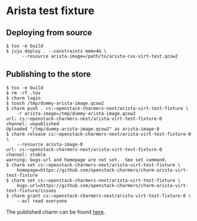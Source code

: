 # Arista test fixture

## Deploying from source

```
$ tox -e build
$ juju deploy . --constraints mem=4G \
      --resource arista-image=/path/to/arista-cvx-virt-test.qcow2
```

## Publishing to the store

```
$ tox -e build
$ rm -rf .tox
$ charm login
$ touch /tmp/dummy-arista-image.qcow2
$ charm push . cs:~openstack-charmers-next/arista-virt-test-fixture \
    -r arista-image=/tmp/dummy-arista-image.qcow2
url: cs:~openstack-charmers-next/arista-virt-test-fixture-0
channel: unpublished
Uploaded "/tmp/dummy-arista-image.qcow2" as arista-image-0
$ charm release cs:~openstack-charmers-next/arista-virt-test-fixture-0 \
    --resource arista-image-0
url: cs:~openstack-charmers-next/arista-virt-test-fixture-0
channel: stable
warning: bugs-url and homepage are not set.  See set command.
$ charm set cs:~openstack-charmers-next/arista-virt-test-fixture \
    homepage=https://github.com/openstack-charmers/charm-arista-virt-test-fixture
$ charm set cs:~openstack-charmers-next/arista-virt-test-fixture \
    bugs-url=https://github.com/openstack-charmers/charm-arista-virt-test-fixture/issues
$ charm grant cs:~openstack-charmers-next/arista-virt-test-fixture-0 \
    --acl read everyone
```

The published charm can be found
[here](https://jaas.ai/u/openstack-charmers-next/arista-virt-test-fixture).
